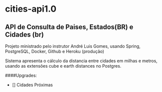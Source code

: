 # cities-api1.0
## API de Consulta de Paises, Estados(BR) e Cidades (br) 

Projeto ministrado pelo instrutor André Luis Gomes, usando Spring, PostgreSQL, Docker, Github e Heroku (produção)

Sistema apresenta o cálculo da distancia entre cidades em milhas e metros, usando as extensões cube e earth distances no Postgres.

####Upgrades: 

- [] Cidades Próximas
